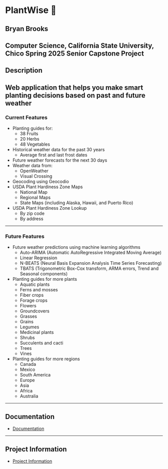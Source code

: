 # PlantWise 🌱
## Bryan Brooks
## Computer Science, California State University, Chico Spring 2025 Senior Capstone Project

## Description
Web application that helps you make smart planting decisions based on past and future weather
---
### Current Features
- Planting guides for:
  - 38 Fruits
  - 20 Herbs
  - 48 Vegetables
- Historical weather data for the past 30 years
  - Average first and last frost dates
- Future weather forecasts for the next 30 days
- Weather data from:
  - OpenWeather
  - Visual Crossing
- Geocoding using Geocodio
- USDA Plant Hardiness Zone Maps
  - National Map
  - Regional Maps
  - State Maps (including Alaska, Hawaii, and Puerto Rico)
- USDA Plant Hardiness Zone Lookup
  - By zip code
  - By address
---
### Future Features
- Future weather predictions using machine learning algorithms
  - Auto-ARIMA (Automatic AutoRegressive Integrated Moving Average)
  - Linear Regression
  - N-BEATS (Neural Basis Expansion Analysis Time Series Forecasting)
  - TBATS (Trigonometric Box-Cox transform, ARMA errors, Trend and Seasonal components)
- Planting guides for more plants
  - Aquatic plants
  - Ferns and mosses
  - Fiber crops
  - Forage crops
  - Flowers
  - Groundcovers
  - Grasses
  - Grains
  - Legumes
  - Medicinal plants
  - Shrubs
  - Succulents and cacti
  - Trees
  - Vines
- Planting guides for more regions
  - Canada
  - Mexico
  - South America
  - Europe
  - Asia
  - Africa
  - Australia
---
## Documentation
- [Documentation](Documentation/README.md)
---
## Project Information
- [Project Information](PlantWise/README.md)